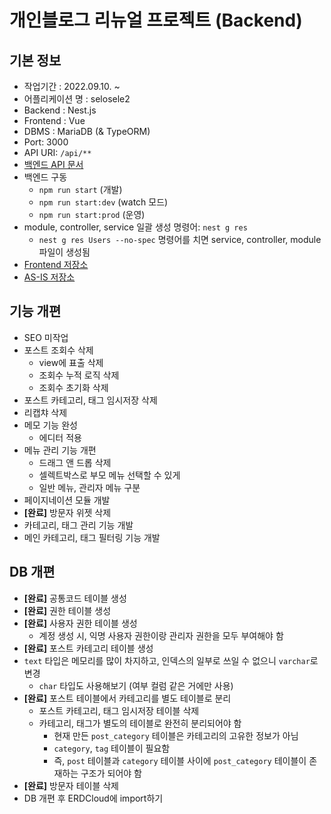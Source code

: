 # 개인블로그 리뉴얼 프로젝트 (Backend)

## 기본 정보

- 작업기간 : 2022.09.10. ~
- 어플리케이션 명 : selosele2
- Backend : Nest.js
- Frontend : Vue
- DBMS : MariaDB (& TypeORM)
- Port: 3000
- API URI: ```/api/**```
- [백엔드 API 문서](http://localhost:3000/api-docs)
- 백엔드 구동
  - ```npm run start``` (개발)
  - ```npm run start:dev``` (watch 모드)
  - ```npm run start:prod``` (운영)
- module, controller, service 일괄 생성 명령어: ```nest g res```
  - ```nest g res Users --no-spec``` 명령어를 치면 service, controller, module 파일이 생성됨
- [Frontend 저장소](https://github.com/selosele/selosele2-frontend)
- [AS-IS 저장소](https://github.com/selosele/devblog)

## 기능 개편

- SEO 미작업
- 포스트 조회수 삭제
  - view에 표출 삭제
  - 조회수 누적 로직 삭제
  - 조회수 초기화 삭제
- 포스트 카테고리, 태그 임시저장 삭제
- 리캡챠 삭제
- 메모 기능 완성
  - 에디터 적용
- 메뉴 관리 기능 개편
  - 드래그 앤 드롭 삭제
  - 셀렉트박스로 부모 메뉴 선택할 수 있게
  - 일반 메뉴, 관리자 메뉴 구분
- 페이지네이션 모듈 개발
- **[완료]** 방문자 위젯 삭제
- 카테고리, 태그 관리 기능 개발
- 메인 카테고리, 태그 필터링 기능 개발

## DB 개편

- **[완료]** 공통코드 테이블 생성
- **[완료]** 권한 테이블 생성
- **[완료]** 사용자 권한 테이블 생성
  - 계정 생성 시, 익명 사용자 권한이랑 관리자 권한을 모두 부여해야 함
- **[완료]** 포스트 카테고리 테이블 생성
- ```text``` 타입은 메모리를 많이 차지하고, 인덱스의 일부로 쓰일 수 없으니 ```varchar```로 변경
  - ```char``` 타입도 사용해보기 (여부 컬럼 같은 거에만 사용)
- **[완료]** 포스트 테이블에서 카테고리를 별도 테이블로 분리
  - 포스트 카테고리, 태그 임시저장 테이블 삭제
  - 카테고리, 태그가 별도의 테이블로 완전히 분리되어야 함
    - 현재 만든 ```post_category``` 테이블은 카테고리의 고유한 정보가 아님
    - ```category```, ```tag``` 테이블이 필요함
    - 즉, ```post``` 테이블과 ```category``` 테이블 사이에 ```post_category``` 테이블이 존재하는 구조가 되어야 함
- **[완료]** 방문자 테이블 삭제
- DB 개편 후 ERDCloud에 import하기
